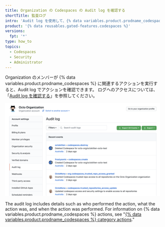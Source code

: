 ```yaml
---
title: Organization の Codespaces の Audit log を確認する
shortTitle: 監査ログ
intro: 'Audit log を使用して、{% data variables.product.prodname_codespaces %} に関連するすべてのアクションを確認できます。'
product: '{% data reusables.gated-features.codespaces %}'
versions:
  fpt: '*'
type: how_to
topics:
  - Codespaces
  - Security
  - Administrator
---
```


 

Organization のメンバーが {% data variables.product.prodname_codespaces %} に関連するアクションを実行すると、Audit log でアクションを確認できます。 ログへのアクセスについては、「[Audit log を確認する](/organizations/keeping-your-organization-secure/reviewing-the-audit-log-for-your-organization#accessing-the-audit-log)」を参照してください。

![Codespaces 情報を含む Audit log](/assets/images/help/settings/codespaces-audit-log-org.png)

The audit log includes details such as who performed the action, what the action was, and when the action was performed. For information on {% data variables.product.prodname_codespaces %} actions, see "[{% data variables.product.prodname_codespaces %} category actions](/organizations/keeping-your-organization-secure/reviewing-the-audit-log-for-your-organization#codespaces-category-actions)."
